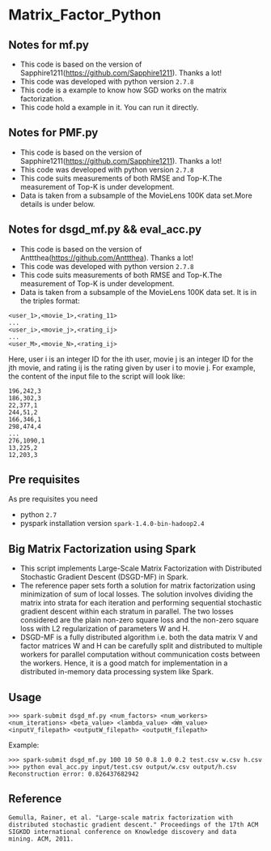 # Matrix_Factor_Python

## Notes for mf.py
* This code is based on the version of Sapphire1211(https://github.com/Sapphire1211). Thanks a lot!
* This code was developed with python version `2.7.8`
* This code is a example to know how SGD works on the matrix factorization.
* This code hold a example in it. You can run it directly.

## Notes for PMF.py
* This code is based on the version of Sapphire1211(https://github.com/Sapphire1211). Thanks a lot!
* This code was developed with python version `2.7.8`
* This code suits measurements of both RMSE and Top-K.The measurement of Top-K is under development.
* Data is taken from a subsample of the MovieLens 100K data set.More details is under below.

## Notes for dsgd_mf.py && eval_acc.py

* This code is based on the version of Anttthea(https://github.com/Anttthea). Thanks a lot!
* This code was developed with python version `2.7.8`
* This code suits measurements of both RMSE and Top-K.The measurement of Top-K is under development.
* Data is taken from a subsample of the MovieLens 100K data set. It is in the triples format:
```
<user_1>,<movie_1>,<rating_11>
...
<user_i>,<movie_j>,<rating_ij>
...
<user_M>,<movie_N>,<rating_ij>
```
Here, user i is an integer ID for the ith user, movie j is an integer ID for the jth movie, and rating ij is the rating given by user i to movie j.
For example, the content of the input file to the script will look like:
```
196,242,3
186,302,3
22,377,1
244,51,2
166,346,1
298,474,4
...
276,1090,1
13,225,2
12,203,3
```

## Pre requisites

As pre requisites you need

* python `2.7`
* pyspark installation version `spark-1.4.0-bin-hadoop2.4`

## Big Matrix Factorization using Spark

* This script implements Large-Scale Matrix Factorization with Distributed Stochastic Gradient Descent (DSGD-MF) in Spark.
* The reference paper sets forth a solution for matrix factorization using minimization of sum of local losses. The solution involves dividing the matrix into strata for each iteration and performing sequential stochastic gradient descent within each stratum in parallel. The two losses considered are the plain non-zero square loss and the non-zero square loss with L2 regularization of parameters W and H.
* DSGD-MF is a fully distributed algorithm i.e. both the data matrix V and factor matrices W and H can be carefully split and distributed to multiple workers for parallel computation without communication costs between the workers. Hence, it is a good match for implementation in a distributed in-memory data processing system like Spark.


## Usage

```
>>> spark-submit dsgd_mf.py <num_factors> <num_workers> <num_iterations> <beta_value> <lambda_value> <Wm_value> <inputV_filepath> <outputW_filepath> <outputH_filepath>
```

Example:

```
>>> spark-submit dsgd_mf.py 100 10 50 0.8 1.0 0.2 test.csv w.csv h.csv
>>> python eval_acc.py input/test.csv output/w.csv output/h.csv 
Reconstruction error: 0.826437682942
```

## Reference

```
Gemulla, Rainer, et al. "Large-scale matrix factorization with distributed stochastic gradient descent." Proceedings of the 17th ACM SIGKDD international conference on Knowledge discovery and data mining. ACM, 2011.
```
